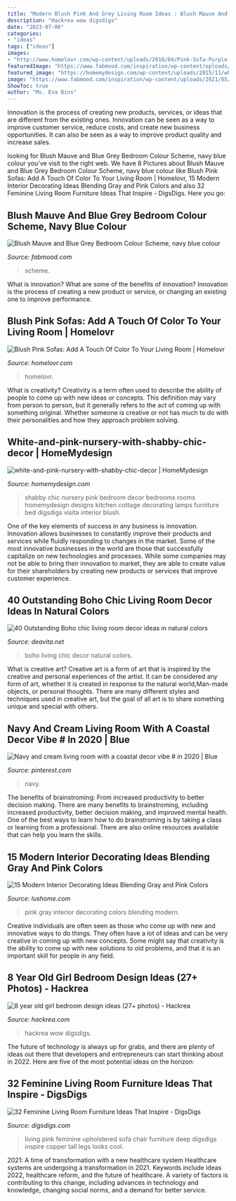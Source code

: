 ```yaml
---
title: "Modern Blush Pink And Grey Living Room Ideas : Blush Mauve And Blue Grey Bedroom Colour Scheme, Navy Blue Colour"
description: "Hackrea wow digsdigs"
date: "2023-07-06"
categories:
- "ideas"
tags: ["ideas"]
images:
- "http://www.homelovr.com/wp-content/uploads/2018/04/Pink-Sofa-Purple-Chair.jpg"
featuredImage: "https://www.fabmood.com/inspiration/wp-content/uploads/2021/05/1-gradient-colour-13.jpg"
featured_image: "https://homemydesign.com/wp-content/uploads/2015/11/white-and-pink-nursery-with-shabby-chic-decor.jpg"
image: "https://www.fabmood.com/inspiration/wp-content/uploads/2021/05/1-gradient-colour-13.jpg"
ShowToc: true
author: "Ms. Eva Bins"
---
```



Innovation is the process of creating new products, services, or ideas that are different from the existing ones. Innovation can be seen as a way to improve customer service, reduce costs, and create new business opportunities. It can also be seen as a way to improve product quality and increase sales.

	

		
looking for Blush Mauve and Blue Grey Bedroom Colour Scheme, navy blue colour you've visit to the right web. We have 8 Pictures about Blush Mauve and Blue Grey Bedroom Colour Scheme, navy blue colour like Blush Pink Sofas: Add A Touch Of Color To Your Living Room | Homelovr, 15 Modern Interior Decorating Ideas Blending Gray and Pink Colors and also 32 Feminine Living Room Furniture Ideas That Inspire - DigsDigs. Here you go:
		
    
## Blush Mauve And Blue Grey Bedroom Colour Scheme, Navy Blue Colour

<img loading=lazy src="https://www.fabmood.com/inspiration/wp-content/uploads/2021/05/1-gradient-colour-13.jpg" onerror="this.onerror=null;this.src='https://tse1.mm.bing.net/th?id=OIP.nJJDFQg-Zpola3fqpTpDvAHaKi&amp;pid=15.1';" alt="Blush Mauve and Blue Grey Bedroom Colour Scheme, navy blue colour">

_Source: fabmood.com_

>scheme. 

	

What is innovation? What are some of the benefits of innovation?
Innovation is the process of creating a new product or service, or changing an existing one to improve performance.

    
## Blush Pink Sofas: Add A Touch Of Color To Your Living Room | Homelovr

<img loading=lazy src="http://www.homelovr.com/wp-content/uploads/2018/04/Pink-Sofa-Purple-Chair.jpg" onerror="this.onerror=null;this.src='https://tse1.mm.bing.net/th?id=OIP.1U38os2V3NtEAj4HtChRYQHaJ4&amp;pid=15.1';" alt="Blush Pink Sofas: Add A Touch Of Color To Your Living Room | Homelovr">

_Source: homelovr.com_

>homelovr. 

	

What is creativity?
Creativity is a term often used to describe the ability of people to come up with new ideas or concepts. This definition may vary from person to person, but it generally refers to the act of coming up with something original. Whether someone is creative or not has much to do with their personalities and how they approach problem solving.

    
## White-and-pink-nursery-with-shabby-chic-decor | HomeMydesign

<img loading=lazy src="https://homemydesign.com/wp-content/uploads/2015/11/white-and-pink-nursery-with-shabby-chic-decor.jpg" onerror="this.onerror=null;this.src='https://tse2.mm.bing.net/th?id=OIP.2_xbS6gHAaDRk5ufoe1AbAHaLL&amp;pid=15.1';" alt="white-and-pink-nursery-with-shabby-chic-decor | HomeMydesign">

_Source: homemydesign.com_

>shabby chic nursery pink bedroom decor bedrooms rooms homemydesign designs kitchen cottage decorating lamps furniture bed digsdigs visita interior blush. 

	

One of the key elements of success in any business is innovation. Innovation allows businesses to constantly improve their products and services while fluidly responding to changes in the market. Some of the most innovative businesses in the world are those that successfully capitalize on new technologies and processes. While some companies may not be able to bring their innovation to market, they are able to create value for their shareholders by creating new products or services that improve customer experience.

    
## 40 Outstanding Boho Chic Living Room Decor Ideas In Natural Colors

<img loading=lazy src="https://deavita.net/wp-content/uploads/2020/09/boho-chic-living-room-ideas-textile-adds-texture-and-color-accents.jpg" onerror="this.onerror=null;this.src='https://tse1.mm.bing.net/th?id=OIP.8843-OAZWyKlGsvIlqjaqgHaJQ&amp;pid=15.1';" alt="40 Outstanding Boho chic living room decor ideas in natural colors">

_Source: deavita.net_

>boho living chic decor natural colors. 

	

What is creative art?
Creative art is a form of art that is inspired by the creative and personal experiences of the artist. It can be considered any form of art, whether it is created in response to the natural world,Man-made objects, or personal thoughts. There are many different styles and techniques used in creative art, but the goal of all art is to share something unique and special with others.

    
## Navy And Cream Living Room With A Coastal Decor Vibe # In 2020 | Blue

<img loading=lazy src="https://i.pinimg.com/736x/99/72/b9/9972b92a1527644b610a076967c4a3c3.jpg" onerror="this.onerror=null;this.src='https://tse1.mm.bing.net/th?id=OIP.7zx8Nw--k9cK2xCP4IWWSgHaLE&amp;pid=15.1';" alt="Navy and cream living room with a coastal decor vibe # in 2020 | Blue">

_Source: pinterest.com_

>navy. 

	

The benefits of brainstroming: From increased productivity to better decision making.
There are many benefits to brainstroming, including increased productivity, better decision making, and improved mental health. One of the best ways to learn how to do brainstroming is by taking a class or learning from a professional. There are also online resources available that can help you learn the skills.

    
## 15 Modern Interior Decorating Ideas Blending Gray And Pink Colors

<img loading=lazy src="https://www.lushome.com/wp-content/uploads/2013/02/gray-pink-color-scheme-interior-decorating-12.jpg" onerror="this.onerror=null;this.src='https://tse3.mm.bing.net/th?id=OIP.xSxiqUFEP5d58uIRprfQ2gHaE1&amp;pid=15.1';" alt="15 Modern Interior Decorating Ideas Blending Gray and Pink Colors">

_Source: lushome.com_

>pink gray interior decorating colors blending modern. 

	

Creative individuals are often seen as those who come up with new and innovative ways to do things. They often have a lot of ideas and can be very creative in coming up with new concepts. Some might say that creativity is the ability to come up with new solutions to old problems, and that it is an important skill for people in any field.

    
## 8 Year Old Girl Bedroom Design Ideas (27+ Photos) - Hackrea

<img loading=lazy src="https://www.hackrea.com/wp-content/uploads/2021/03/A-modern-sandy-pink-and-grey-girl-bedroom.jpg" onerror="this.onerror=null;this.src='https://tse1.mm.bing.net/th?id=OIP.efwk8T0pjQzod-aUejKPNgHaHa&amp;pid=15.1';" alt="8 year old girl bedroom design ideas (27+ photos) - Hackrea">

_Source: hackrea.com_

>hackrea wow digsdigs. 

	

The future of technology is always up for grabs, and there are plenty of ideas out there that developers and entrepreneurs can start thinking about in 2022. Here are five of the most potential ideas on the horizon:

    
## 32 Feminine Living Room Furniture Ideas That Inspire - DigsDigs

<img loading=lazy src="https://www.digsdigs.com/photos/2017/03/06-a-cute-pink-sofa-and-a-deep-purple-upholstered-chair-for-a-statement.jpg" onerror="this.onerror=null;this.src='https://tse1.mm.bing.net/th?id=OIP.uJBzcu4naW9XRf0nXSWEcQHaJ4&amp;pid=15.1';" alt="32 Feminine Living Room Furniture Ideas That Inspire - DigsDigs">

_Source: digsdigs.com_

>living pink feminine upholstered sofa chair furniture deep digsdigs inspire copper tall legs looks cool. 

	

2021: A time of transformation with a new healthcare system
Healthcare systems are undergoing a transformation in 2021. Keywords include ideas 2022, healthcare reform, and the future of healthcare. A variety of factors is contributing to this change, including advances in technology and knowledge, changing social norms, and a demand for better service.

